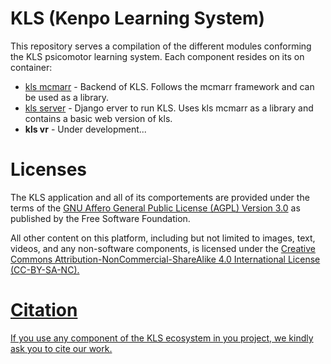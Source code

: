 # KLS (Kenpo Learning System)

This repository serves a compilation of the different modules conforming the KLS psicomotor learning system. Each component resides on its on container:

 - [kls mcmarr](https://github.com/AlbertoCasasOrtiz/kls-mcmarr) - Backend of KLS. Follows the mcmarr framework and can be used as a library.
 - [kls server](https://github.com/AlbertoCasasOrtiz/kls-server) - Django erver to run KLS. Uses kls mcmarr as a library and contains a basic web version of kls.
 - **kls vr** - Under development...

# Licenses

The KLS application and all of its comportements are provided under the terms of the <a href="https://www.gnu.org/licenses/agpl-3.0.en.html">GNU Affero General Public License (AGPL) Version 3.0</a> as published by the Free Software Foundation.

All other content on this platform, including but not limited to images, text, videos, and any non-software components, is licensed under the <a href="https://creativecommons.org/licenses/by-nc-sa/4.0/deed.es">Creative Commons Attribution-NonCommercial-ShareAlike 4.0 International License (CC-BY-SA-NC).

# Citation

If you use any component of the KLS ecosystem in you project, we kindly ask you to cite our work.
